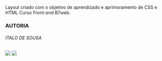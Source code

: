 Layout criado com o objetivo de aprendizado e aprimoramento de CSS e HTML Curso Front-end B7web.

### AUTORIA 
###### ITALO DE SOUSA

<a href="https://www.linkedin.com/in/italo-chagas/" target="_blank"><img src="https://img.shields.io/badge/-LinkedIn-%230077B5?style=for-the-badge&logo=linkedin&logoColor=white" target="_blank"></a> 
<a href = "mailto:Ittalo.chagas@gmail.com"><img src="https://img.shields.io/badge/-Gmail-%23333?style=for-the-badge&logo=gmail&logoColor=white" target="_blank"></a>


